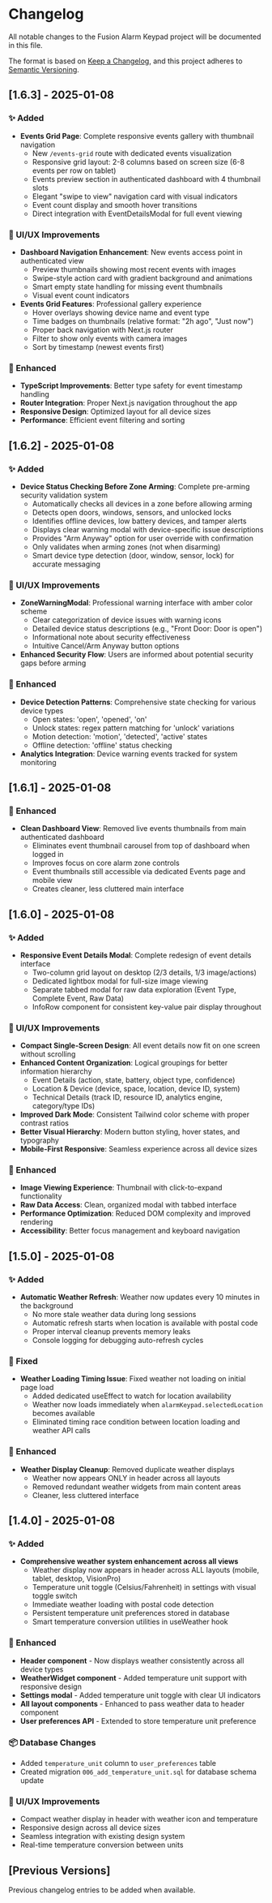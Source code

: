 # Changelog

All notable changes to the Fusion Alarm Keypad project will be documented in this file.

The format is based on [Keep a Changelog](https://keepachangelog.com/en/1.0.0/),
and this project adheres to [Semantic Versioning](https://semver.org/spec/v2.0.0.html).

## [1.6.3] - 2025-01-08

### ✨ Added
- **Events Grid Page**: Complete responsive events gallery with thumbnail navigation
  - New `/events-grid` route with dedicated events visualization
  - Responsive grid layout: 2-8 columns based on screen size (6-8 events per row on tablet)
  - Events preview section in authenticated dashboard with 4 thumbnail slots
  - Elegant "swipe to view" navigation card with visual indicators
  - Event count display and smooth hover transitions
  - Direct integration with EventDetailsModal for full event viewing

### 🎨 UI/UX Improvements
- **Dashboard Navigation Enhancement**: New events access point in authenticated view
  - Preview thumbnails showing most recent events with images
  - Swipe-style action card with gradient background and animations
  - Smart empty state handling for missing event thumbnails
  - Visual event count indicators
- **Events Grid Features**: Professional gallery experience
  - Hover overlays showing device name and event type
  - Time badges on thumbnails (relative format: "2h ago", "Just now")
  - Proper back navigation with Next.js router
  - Filter to show only events with camera images
  - Sort by timestamp (newest events first)

### 🔧 Enhanced
- **TypeScript Improvements**: Better type safety for event timestamp handling
- **Router Integration**: Proper Next.js navigation throughout the app
- **Responsive Design**: Optimized layout for all device sizes
- **Performance**: Efficient event filtering and sorting

## [1.6.2] - 2025-01-08

### ✨ Added
- **Device Status Checking Before Zone Arming**: Complete pre-arming security validation system
  - Automatically checks all devices in a zone before allowing arming
  - Detects open doors, windows, sensors, and unlocked locks
  - Identifies offline devices, low battery devices, and tamper alerts
  - Displays clear warning modal with device-specific issue descriptions
  - Provides "Arm Anyway" option for user override with confirmation
  - Only validates when arming zones (not when disarming)
  - Smart device type detection (door, window, sensor, lock) for accurate messaging

### 🎨 UI/UX Improvements
- **ZoneWarningModal**: Professional warning interface with amber color scheme
  - Clear categorization of device issues with warning icons
  - Detailed device status descriptions (e.g., "Front Door: Door is open")
  - Informational note about security effectiveness
  - Intuitive Cancel/Arm Anyway button options
- **Enhanced Security Flow**: Users are informed about potential security gaps before arming

### 🔧 Enhanced
- **Device Detection Patterns**: Comprehensive state checking for various device types
  - Open states: 'open', 'opened', 'on'
  - Unlock states: regex pattern matching for 'unlock' variations
  - Motion detection: 'motion', 'detected', 'active' states
  - Offline detection: 'offline' status checking
- **Analytics Integration**: Device warning events tracked for system monitoring

## [1.6.1] - 2025-01-08

### 🔧 Enhanced
- **Clean Dashboard View**: Removed live events thumbnails from main authenticated dashboard
  - Eliminates event thumbnail carousel from top of dashboard when logged in
  - Improves focus on core alarm zone controls
  - Event thumbnails still accessible via dedicated Events page and mobile view
  - Creates cleaner, less cluttered main interface

## [1.6.0] - 2025-01-08

### ✨ Added
- **Responsive Event Details Modal**: Complete redesign of event details interface
  - Two-column grid layout on desktop (2/3 details, 1/3 image/actions)
  - Dedicated lightbox modal for full-size image viewing
  - Separate tabbed modal for raw data exploration (Event Type, Complete Event, Raw Data)
  - InfoRow component for consistent key-value pair display throughout

### 🎨 UI/UX Improvements
- **Compact Single-Screen Design**: All event details now fit on one screen without scrolling
- **Enhanced Content Organization**: Logical groupings for better information hierarchy
  - Event Details (action, state, battery, object type, confidence)
  - Location & Device (device, space, location, device ID, system)
  - Technical Details (track ID, resource ID, analytics engine, category/type IDs)
- **Improved Dark Mode**: Consistent Tailwind color scheme with proper contrast ratios
- **Better Visual Hierarchy**: Modern button styling, hover states, and typography
- **Mobile-First Responsive**: Seamless experience across all device sizes

### 🔧 Enhanced
- **Image Viewing Experience**: Thumbnail with click-to-expand functionality
- **Raw Data Access**: Clean, organized modal with tabbed interface
- **Performance Optimization**: Reduced DOM complexity and improved rendering
- **Accessibility**: Better focus management and keyboard navigation

## [1.5.0] - 2025-01-08

### ✨ Added
- **Automatic Weather Refresh**: Weather now updates every 10 minutes in the background
  - No more stale weather data during long sessions
  - Automatic refresh starts when location is available with postal code
  - Proper interval cleanup prevents memory leaks
  - Console logging for debugging auto-refresh cycles

### 🐛 Fixed
- **Weather Loading Timing Issue**: Fixed weather not loading on initial page load
  - Added dedicated useEffect to watch for location availability
  - Weather now loads immediately when `alarmKeypad.selectedLocation` becomes available
  - Eliminated timing race condition between location loading and weather API calls

### 🔧 Enhanced
- **Weather Display Cleanup**: Removed duplicate weather displays
  - Weather now appears ONLY in header across all layouts
  - Removed redundant weather widgets from main content areas
  - Cleaner, less cluttered interface

## [1.4.0] - 2025-01-08

### ✨ Added
- **Comprehensive weather system enhancement across all views**
  - Weather display now appears in header across ALL layouts (mobile, tablet, desktop, VisionPro)
  - Temperature unit toggle (Celsius/Fahrenheit) in settings with visual toggle switch
  - Immediate weather loading with postal code detection
  - Persistent temperature unit preferences stored in database
  - Smart temperature conversion utilities in useWeather hook

### 🔧 Enhanced
- **Header component** - Now displays weather consistently across all device types
- **WeatherWidget component** - Added temperature unit support with responsive design
- **Settings modal** - Added temperature unit toggle with clear UI indicators
- **All layout components** - Enhanced to pass weather data to header component
- **User preferences API** - Extended to store temperature unit preference

### 📦 Database Changes
- Added `temperature_unit` column to `user_preferences` table
- Created migration `006_add_temperature_unit.sql` for database schema update

### 🎨 UI/UX Improvements
- Compact weather display in header with weather icon and temperature
- Responsive design across all device sizes
- Seamless integration with existing design system
- Real-time temperature conversion between units

## [Previous Versions]

Previous changelog entries to be added when available.